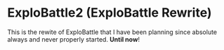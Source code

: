 # ExploBattle2 (ExploBattle Rewrite)
This is the rewite of ExploBattle that I have been planning since absolute always and never properly started. **Until now**!